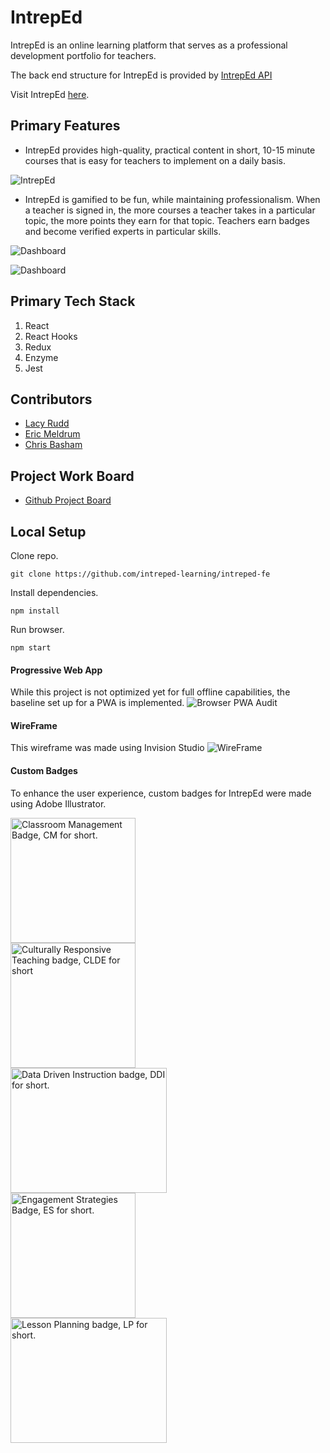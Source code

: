 # IntrepEd

IntrepEd is an online learning platform that serves as a professional development portfolio for teachers. 

The back end structure for IntrepEd is provided by [IntrepEd API](https://github.com/intreped-learning/intreped_api)

Visit IntrepEd [here](http://intreped-fe.herokuapp.com/).

## Primary Features
- IntrepEd provides high-quality, practical content in short, 10-15 minute courses that is easy for teachers to implement on a daily basis.

![IntrepEd](https://user-images.githubusercontent.com/47537744/72036031-db893500-3256-11ea-81cf-1dbcb7f1845a.png)

- IntrepEd is gamified to be fun, while maintaining professionalism. When a teacher is signed in, the more courses a teacher takes in a particular topic, the more points they earn for that topic. Teachers earn badges and become verified experts in particular skills. 

![Dashboard](https://user-images.githubusercontent.com/47537744/72037389-3a50ad80-325b-11ea-98ec-c7b1abdb38e3.png)

![Dashboard](https://user-images.githubusercontent.com/47537744/72036423-04f69080-3258-11ea-9d7b-b44ddefcfba8.png)

## Primary Tech Stack
1. React
2. React Hooks
3. Redux 
4. Enzyme
5. Jest

## Contributors
- [Lacy Rudd](https://github.com/dawnlunacy)
- [Eric Meldrum](https://github.com/ericwm76)
- [Chris Basham](https://github.com/chrisdbasham317)

## Project Work Board
- [Github Project Board](https://github.com/orgs/intreped-learning/projects/1)

## Local Setup

Clone repo.
```
git clone https://github.com/intreped-learning/intreped-fe
```
Install dependencies.
```
npm install
```
Run browser.
```
npm start
```

####  Progressive Web App
 While this project is not optimized yet for full offline capabilities, the baseline set up for a PWA is implemented. 
 ![Browser PWA Audit](https://user-images.githubusercontent.com/47537744/72036805-3cb20800-3259-11ea-8165-3f2696ecef91.png)

#### WireFrame 
This wireframe was made using Invision Studio
![WireFrame](https://user-images.githubusercontent.com/47537744/72037068-150f6f80-325a-11ea-94ba-d6fe47effcbd.png)

#### Custom Badges
To enhance the user experience, custom badges for IntrepEd were made using Adobe Illustrator.

<img src="https://user-images.githubusercontent.com/47537744/72037195-7df6e780-325a-11ea-862a-0cb271d35407.png" width="200" height="200" alt="Classroom Management Badge, CM for short."/>
<br>
<img src="https://user-images.githubusercontent.com/47537744/72037240-a8e13b80-325a-11ea-8ead-dc04649d0c48.png" width="200" height="200" alt="Culturally Responsive Teaching badge, CLDE for short"/>
<br>
<img src="https://user-images.githubusercontent.com/47537744/72037298-e0e87e80-325a-11ea-8705-74c23bc436da.png" width="250" height="200" alt="Data Driven Instruction badge, DDI for short."/>
<br>
<img src="https://user-images.githubusercontent.com/47537744/72037336-fa89c600-325a-11ea-9e4f-d0a14c5f8b2f.png" width="200" height="200" alt="Engagement Strategies Badge, ES for short."/>
<br>
<img src="https://user-images.githubusercontent.com/47537744/72037356-0f665980-325b-11ea-8f2c-bcc540f7538f.png" width="250" height="200" alt="Lesson Planning badge, LP for short."/>
